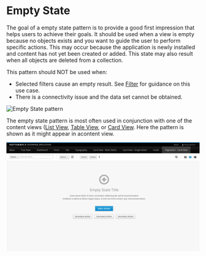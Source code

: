 # Empty State

The goal of a empty state pattern is to provide a good first impression that helps users to achieve their goals. It should be used when a view is empty because no objects exists and you want to guide the user to perform specific actions. This may occur because the application is newly installed and content has not yet been created or added. This state may also result when all objects are deleted from a collection.

This pattern should NOT be used when:

- Selected filters cause an empty result. See [Filter](http://www.patternfly.org/pattern-library/forms-and-controls/filter/) for guidance on this use case.
- There is a connectivity issue and the data set cannot be obtained.

![Empty State pattern](img/empty-state-html.png)

The empty state pattern is most often used in conjunction with one of the content views ([List View](http://www.patternfly.org/pattern-library/content-views/list-view/), [Table View](http://www.patternfly.org/pattern-library/content-views/table-view/), or [Card View](http://www.patternfly.org/pattern-library/content-views/card-view/).  Here the pattern is shown as it might appear in acontent view.

![Empty State in context](img/card-view-empty.png)
